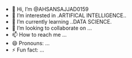 - 👋 Hi, I’m @AHSANSAJJAD0159
- 👀 I’m interested in .ARTIFICAL INTELLIGENCE..
- 🌱 I’m currently learning ..DATA SCIENCE.
- 💞️ I’m looking to collaborate on ...
- 📫 How to reach me ...
- 😄 Pronouns: ...
- ⚡ Fun fact: ...

<!---
AHSANSAJJAD0159/AHSANSAJJAD0159 is a ✨ special ✨ repository because its `README.md` (this file) appears on your GitHub profile.
You can click the Preview link to take a look at your changes.
--->

